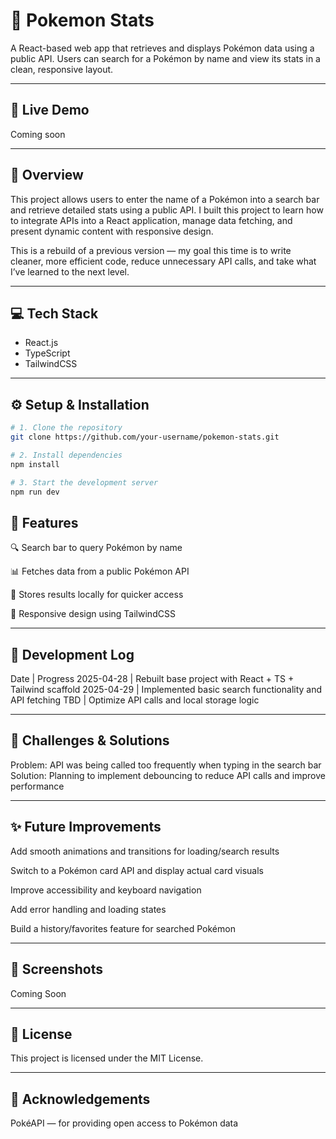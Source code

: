 # 🧬 Pokemon Stats

A React-based web app that retrieves and displays Pokémon data using a public API. Users can search for a Pokémon by name and view its stats in a clean, responsive layout.

---

## 🚀 Live Demo

Coming soon

---

## 🧠 Overview

This project allows users to enter the name of a Pokémon into a search bar and retrieve detailed stats using a public API. I built this project to learn how to integrate APIs into a React application, manage data fetching, and present dynamic content with responsive design.

This is a rebuild of a previous version — my goal this time is to write cleaner, more efficient code, reduce unnecessary API calls, and take what I’ve learned to the next level.

---

## 💻 Tech Stack

- React.js
- TypeScript
- TailwindCSS

---

## ⚙️ Setup & Installation

```bash
# 1. Clone the repository
git clone https://github.com/your-username/pokemon-stats.git

# 2. Install dependencies
npm install

# 3. Start the development server
npm run dev
```

## 📝 Features
🔍 Search bar to query Pokémon by name

📊 Fetches data from a public Pokémon API

💾 Stores results locally for quicker access

📱 Responsive design using TailwindCSS

---

## 📅 Development Log

Date | Progress
2025-04-28 | Rebuilt base project with React + TS + Tailwind scaffold
2025-04-29 | Implemented basic search functionality and API fetching
TBD | Optimize API calls and local storage logic

---

## 🐞 Challenges & Solutions
Problem: API was being called too frequently when typing in the search bar
Solution: Planning to implement debouncing to reduce API calls and improve performance

---

## ✨ Future Improvements
 Add smooth animations and transitions for loading/search results

 Switch to a Pokémon card API and display actual card visuals

 Improve accessibility and keyboard navigation

 Add error handling and loading states

 Build a history/favorites feature for searched Pokémon

 ---

## 📸 Screenshots
Coming Soon

---

## 📜 License
This project is licensed under the MIT License.

---

## 🙌 Acknowledgements
PokéAPI — for providing open access to Pokémon data